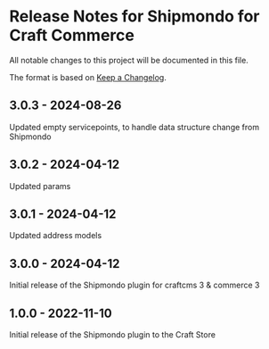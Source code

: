 # Release Notes for Shipmondo for Craft Commerce

All notable changes to this project will be documented in this file.

The format is based on [Keep a Changelog](https://keepachangelog.com/en/1.0.0/).

## 3.0.3 - 2024-08-26

Updated empty servicepoints, to handle data structure change from Shipmondo

## 3.0.2 - 2024-04-12

Updated params

## 3.0.1 - 2024-04-12

Updated address models

## 3.0.0 - 2024-04-12

Initial release of the Shipmondo plugin for craftcms 3 & commerce 3

## 1.0.0 - 2022-11-10

Initial release of the Shipmondo plugin to the Craft Store
